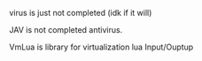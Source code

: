 virus is just not completed (idk if it will)

JAV is not completed antivirus.

VmLua is library for virtualization lua Input/Ouptup
